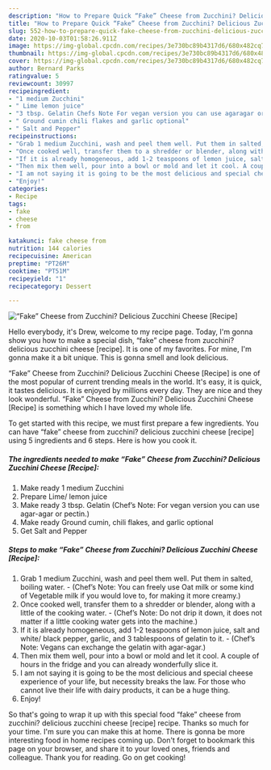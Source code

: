 ```yaml
---
description: "How to Prepare Quick “Fake” Cheese from Zucchini? Delicious Zucchini Cheese [Recipe]"
title: "How to Prepare Quick “Fake” Cheese from Zucchini? Delicious Zucchini Cheese [Recipe]"
slug: 552-how-to-prepare-quick-fake-cheese-from-zucchini-delicious-zucchini-cheese-recipe
date: 2020-10-03T01:58:26.911Z
image: https://img-global.cpcdn.com/recipes/3e730bc89b4317d6/680x482cq70/fake-cheese-from-zucchini-delicious-zucchini-cheese-recipe-recipe-main-photo.jpg
thumbnail: https://img-global.cpcdn.com/recipes/3e730bc89b4317d6/680x482cq70/fake-cheese-from-zucchini-delicious-zucchini-cheese-recipe-recipe-main-photo.jpg
cover: https://img-global.cpcdn.com/recipes/3e730bc89b4317d6/680x482cq70/fake-cheese-from-zucchini-delicious-zucchini-cheese-recipe-recipe-main-photo.jpg
author: Bernard Parks
ratingvalue: 5
reviewcount: 30997
recipeingredient:
- "1 medium Zucchini"
- " Lime lemon juice"
- "3 tbsp. Gelatin Chefs Note For vegan version you can use agaragar or pectin"
- " Ground cumin chili flakes and garlic optional"
- " Salt and Pepper"
recipeinstructions:
- "Grab 1 medium Zucchini, wash and peel them well. Put them in salted, boiling water.  (Chef’s Note: You can freely use Oat milk or some kind of Vegetable milk if you would love to, for making it more creamy.)"
- "Once cooked well, transfer them to a shredder or blender, along with a little of the cooking water.  (Chef’s Note: Do not drip it down, it does not matter if a little cooking water gets into the machine.)"
- "If it is already homogeneous, add 1-2 teaspoons of lemon juice, salt and white/ black pepper, garlic, and 3 tablespoons of gelatin to it. (Chef’s Note: Vegans can exchange the gelatin with agar-agar.)"
- "Then mix them well, pour into a bowl or mold and let it cool. A couple of hours in the fridge and you can already wonderfully slice it."
- "I am not saying it is going to be the most delicious and special cheese experience of your life, but necessity breaks the law. For those who cannot live their life with dairy products, it can be a huge thing."
- "Enjoy!"
categories:
- Recipe
tags:
- fake
- cheese
- from

katakunci: fake cheese from 
nutrition: 144 calories
recipecuisine: American
preptime: "PT26M"
cooktime: "PT51M"
recipeyield: "1"
recipecategory: Dessert

---
```



![“Fake” Cheese from Zucchini? Delicious Zucchini Cheese [Recipe]](https://img-global.cpcdn.com/recipes/3e730bc89b4317d6/680x482cq70/fake-cheese-from-zucchini-delicious-zucchini-cheese-recipe-recipe-main-photo.jpg)

Hello everybody, it's Drew, welcome to my recipe page. Today, I'm gonna show you how to make a special dish, “fake” cheese from zucchini? delicious zucchini cheese [recipe]. It is one of my favorites. For mine, I'm gonna make it a bit unique. This is gonna smell and look delicious.

“Fake” Cheese from Zucchini? Delicious Zucchini Cheese [Recipe] is one of the most popular of current trending meals in the world. It's easy, it is quick, it tastes delicious. It is enjoyed by millions every day. They are nice and they look wonderful. “Fake” Cheese from Zucchini? Delicious Zucchini Cheese [Recipe] is something which I have loved my whole life.




To get started with this recipe, we must first prepare a few ingredients. You can have “fake” cheese from zucchini? delicious zucchini cheese [recipe] using 5 ingredients and 6 steps. Here is how you cook it.

<!--inarticleads1-->

##### The ingredients needed to make “Fake” Cheese from Zucchini? Delicious Zucchini Cheese [Recipe]:

1. Make ready 1 medium Zucchini
1. Prepare  Lime/ lemon juice
1. Make ready 3 tbsp. Gelatin (Chef’s Note: For vegan version you can use agar-agar or pectin.)
1. Make ready  Ground cumin, chili flakes, and garlic optional
1. Get  Salt and Pepper




<!--inarticleads2-->

##### Steps to make “Fake” Cheese from Zucchini? Delicious Zucchini Cheese [Recipe]:

1. Grab 1 medium Zucchini, wash and peel them well. Put them in salted, boiling water.  - (Chef’s Note: You can freely use Oat milk or some kind of Vegetable milk if you would love to, for making it more creamy.)
1. Once cooked well, transfer them to a shredder or blender, along with a little of the cooking water.  - (Chef’s Note: Do not drip it down, it does not matter if a little cooking water gets into the machine.)
1. If it is already homogeneous, add 1-2 teaspoons of lemon juice, salt and white/ black pepper, garlic, and 3 tablespoons of gelatin to it. - (Chef’s Note: Vegans can exchange the gelatin with agar-agar.)
1. Then mix them well, pour into a bowl or mold and let it cool. A couple of hours in the fridge and you can already wonderfully slice it.
1. I am not saying it is going to be the most delicious and special cheese experience of your life, but necessity breaks the law. For those who cannot live their life with dairy products, it can be a huge thing.
1. Enjoy!




So that's going to wrap it up with this special food “fake” cheese from zucchini? delicious zucchini cheese [recipe] recipe. Thanks so much for your time. I'm sure you can make this at home. There is gonna be more interesting food in home recipes coming up. Don't forget to bookmark this page on your browser, and share it to your loved ones, friends and colleague. Thank you for reading. Go on get cooking!
